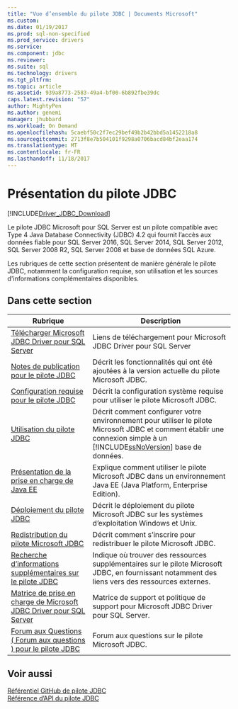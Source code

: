 ```yaml
---
title: "Vue d’ensemble du pilote JDBC | Documents Microsoft"
ms.custom: 
ms.date: 01/19/2017
ms.prod: sql-non-specified
ms.prod_service: drivers
ms.service: 
ms.component: jdbc
ms.reviewer: 
ms.suite: sql
ms.technology: drivers
ms.tgt_pltfrm: 
ms.topic: article
ms.assetid: 939a8773-2583-49a4-bf00-6b892fbe39dc
caps.latest.revision: "57"
author: MightyPen
ms.author: genemi
manager: jhubbard
ms.workload: On Demand
ms.openlocfilehash: 5caebf50c2f7ec29bef49b2b42bbd5a1452218a8
ms.sourcegitcommit: 2713f8e7b504101f9298a0706bacd84bf2eaa174
ms.translationtype: MT
ms.contentlocale: fr-FR
ms.lasthandoff: 11/18/2017
---
```

# <a name="overview-of-the-jdbc-driver"></a>Présentation du pilote JDBC
[!INCLUDE[Driver_JDBC_Download](../../includes/driver_jdbc_download.md)]

  Le pilote JDBC Microsoft pour SQL Server est un pilote compatible avec Type 4 Java Database Connectivity (JDBC) 4.2 qui fournit l’accès aux données fiable pour SQL Server 2016, SQL Server 2014, SQL Server 2012, SQL Server 2008 R2, SQL Server 2008 et base de données SQL Azure.  
  
 Les rubriques de cette section présentent de manière générale le pilote JDBC, notamment la configuration requise, son utilisation et les sources d'informations complémentaires disponibles.  
  
## <a name="in-this-section"></a>Dans cette section  
  
|Rubrique| Description|  
|-----------|-----------------|  
|[Télécharger Microsoft JDBC Driver pour SQL Server](../../connect/jdbc/download-microsoft-jdbc-driver-for-sql-server.md)|Liens de téléchargement pour Microsoft JDBC Driver pour SQL Server|  
|[Notes de publication pour le pilote JDBC](../../connect/jdbc/release-notes-for-the-jdbc-driver.md)|Décrit les fonctionnalités qui ont été ajoutées à la version actuelle du pilote Microsoft JDBC.|  
|[Configuration requise pour le pilote JDBC](../../connect/jdbc/system-requirements-for-the-jdbc-driver.md)|Décrit la configuration système requise pour utiliser le pilote Microsoft JDBC.|  
|[Utilisation du pilote JDBC](../../connect/jdbc/using-the-jdbc-driver.md)|Décrit comment configurer votre environnement pour utiliser le pilote Microsoft JDBC et comment établir une connexion simple à un [!INCLUDE[ssNoVersion](../../includes/ssnoversion_md.md)] base de données.|  
|[Présentation de la prise en charge de Java EE](../../connect/jdbc/understanding-java-ee-support.md)|Explique comment utiliser le pilote Microsoft JDBC dans un environnement Java EE (Java Platform, Enterprise Edition).|  
|[Déploiement du pilote JDBC](../../connect/jdbc/deploying-the-jdbc-driver.md)|Décrit le déploiement du pilote Microsoft JDBC sur les systèmes d’exploitation Windows et Unix.|  
|[Redistribution du pilote Microsoft JDBC](../../connect/jdbc/redistributing-the-microsoft-jdbc-driver.md)|Décrit comment s’inscrire pour redistribuer le pilote Microsoft JDBC.|  
|[Recherche d’informations supplémentaires sur le pilote JDBC](../../connect/jdbc/finding-additional-jdbc-driver-information.md)|Indique où trouver des ressources supplémentaires sur le pilote Microsoft JDBC, en fournissant notamment des liens vers des ressources externes.|  
|[Matrice de prise en charge de Microsoft JDBC Driver pour SQL Server](../../connect/jdbc/microsoft-jdbc-driver-for-sql-server-support-matrix.md)|Matrice de support et politique de support pour Microsoft JDBC Driver pour SQL Server.|  
|[Forum aux Questions &#40; Forum aux questions &#41; pour le pilote JDBC](../../connect/jdbc/frequently-asked-questions-faq-for-jdbc-driver.md)|Forum aux questions sur le pilote Microsoft JDBC.|  
  
## <a name="see-also"></a>Voir aussi  
 [Référentiel GitHub de pilote JDBC](https://github.com/microsoft/mssql-jdbc)  
 [Référence d’API du pilote JDBC](../../connect/jdbc/reference/jdbc-driver-api-reference.md)  
  
  
